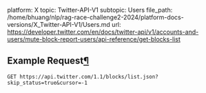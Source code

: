 platform: X
topic: Twitter-API-V1
subtopic: Users
file_path: /home/bhuang/nlp/rag-race-challenge2-2024/platform-docs-versions/X_Twitter-API-V1/Users.md
url: https://developer.twitter.com/en/docs/twitter-api/v1/accounts-and-users/mute-block-report-users/api-reference/get-blocks-list

## Example Request[¶](#example-request "Permalink to this headline")

`GET https://api.twitter.com/1.1/blocks/list.json?skip_status=true&cursor=-1`